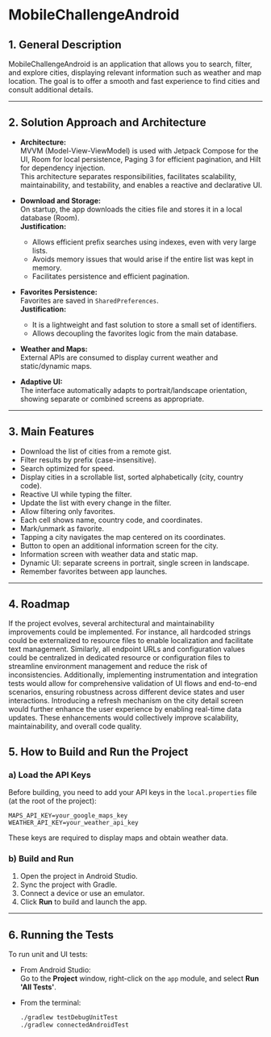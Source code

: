 # MobileChallengeAndroid

## 1. General Description

MobileChallengeAndroid is an application that allows you to search, filter, and explore cities, displaying relevant information such as weather and map location. The goal is to offer a smooth and fast experience to find cities and consult additional details.

---

## 2. Solution Approach and Architecture

- **Architecture:**  
  MVVM (Model-View-ViewModel) is used with Jetpack Compose for the UI, Room for local persistence, Paging 3 for efficient pagination, and Hilt for dependency injection.  
  This architecture separates responsibilities, facilitates scalability, maintainability, and testability, and enables a reactive and declarative UI.

- **Download and Storage:**  
  On startup, the app downloads the cities file and stores it in a local database (Room).  
  **Justification:**
  - Allows efficient prefix searches using indexes, even with very large lists.
  - Avoids memory issues that would arise if the entire list was kept in memory.
  - Facilitates persistence and efficient pagination.

- **Favorites Persistence:**  
  Favorites are saved in `SharedPreferences`.  
  **Justification:**
  - It is a lightweight and fast solution to store a small set of identifiers.
  - Allows decoupling the favorites logic from the main database.

- **Weather and Maps:**  
  External APIs are consumed to display current weather and static/dynamic maps.

- **Adaptive UI:**  
  The interface automatically adapts to portrait/landscape orientation, showing separate or combined screens as appropriate.

---

## 3. Main Features

- Download the list of cities from a remote gist.
- Filter results by prefix (case-insensitive).
- Search optimized for speed.
- Display cities in a scrollable list, sorted alphabetically (city, country code).
- Reactive UI while typing the filter.
- Update the list with every change in the filter.
- Allow filtering only favorites.
- Each cell shows name, country code, and coordinates.
- Mark/unmark as favorite.
- Tapping a city navigates the map centered on its coordinates.
- Button to open an additional information screen for the city.
- Information screen with weather data and static map.
- Dynamic UI: separate screens in portrait, single screen in landscape.
- Remember favorites between app launches.

---

## 4. Roadmap

If the project evolves, several architectural and maintainability improvements could be implemented. For instance, all hardcoded strings could be externalized to resource files to enable localization and facilitate text management. Similarly, all endpoint URLs and configuration values could be centralized in dedicated resource or configuration files to streamline environment management and reduce the risk of inconsistencies. Additionally, implementing instrumentation and integration tests would allow for comprehensive validation of UI flows and end-to-end scenarios, ensuring robustness across different device states and user interactions. Introducing a refresh mechanism on the city detail screen would further enhance the user experience by enabling real-time data updates. These enhancements would collectively improve scalability, maintainability, and overall code quality.

## 5. How to Build and Run the Project

### a) Load the API Keys

Before building, you need to add your API keys in the `local.properties` file (at the root of the project):
```
MAPS_API_KEY=your_google_maps_key 
WEATHER_API_KEY=your_weather_api_key
```
These keys are required to display maps and obtain weather data.

### b) Build and Run

1. Open the project in Android Studio.
2. Sync the project with Gradle.
3. Connect a device or use an emulator.
4. Click **Run** to build and launch the app.

---

## 6. Running the Tests

To run unit and UI tests:

- From Android Studio:  
  Go to the **Project** window, right-click on the `app` module, and select **Run 'All Tests'**.

- From the terminal:
  ```bash
  ./gradlew testDebugUnitTest
  ./gradlew connectedAndroidTest
